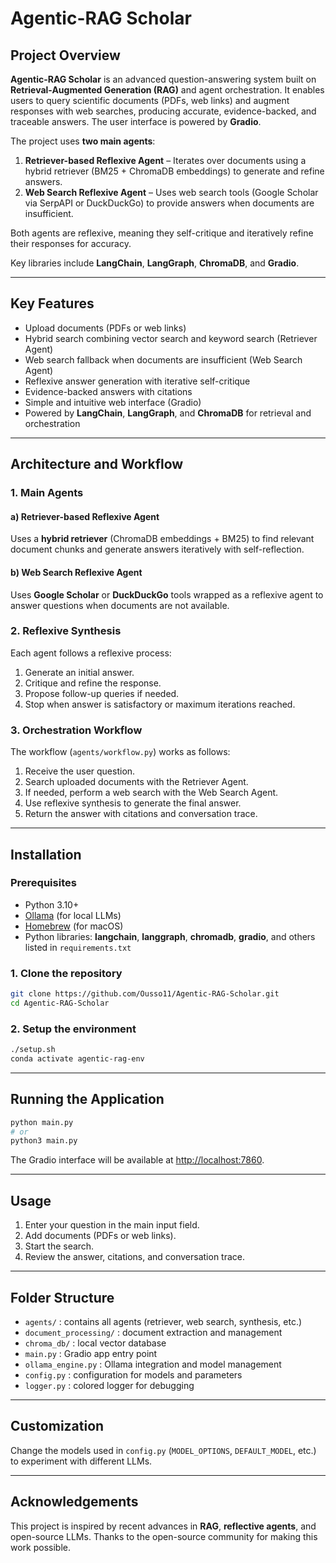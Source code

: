 # Agentic-RAG Scholar

## Project Overview

**Agentic-RAG Scholar** is an advanced question-answering system built on **Retrieval-Augmented Generation (RAG)** and agent orchestration. It enables users to query scientific documents (PDFs, web links) and augment responses with web searches, producing accurate, evidence-backed, and traceable answers. The user interface is powered by **Gradio**.

The project uses **two main agents**:

1. **Retriever-based Reflexive Agent** – Iterates over documents using a hybrid retriever (BM25 + ChromaDB embeddings) to generate and refine answers.
2. **Web Search Reflexive Agent** – Uses web search tools (Google Scholar via SerpAPI or DuckDuckGo) to provide answers when documents are insufficient.

Both agents are reflexive, meaning they self-critique and iteratively refine their responses for accuracy.

Key libraries include **LangChain**, **LangGraph**, **ChromaDB**, and **Gradio**.

---

## Key Features

* Upload documents (PDFs or web links)
* Hybrid search combining vector search and keyword search (Retriever Agent)
* Web search fallback when documents are insufficient (Web Search Agent)
* Reflexive answer generation with iterative self-critique
* Evidence-backed answers with citations
* Simple and intuitive web interface (Gradio)
* Powered by **LangChain**, **LangGraph**, and **ChromaDB** for retrieval and orchestration

---

## Architecture and Workflow

### 1. Main Agents

#### a) Retriever-based Reflexive Agent

Uses a **hybrid retriever** (ChromaDB embeddings + BM25) to find relevant document chunks and generate answers iteratively with self-reflection.

#### b) Web Search Reflexive Agent

Uses **Google Scholar** or **DuckDuckGo** tools wrapped as a reflexive agent to answer questions when documents are not available.

### 2. Reflexive Synthesis

Each agent follows a reflexive process:

1. Generate an initial answer.
2. Critique and refine the response.
3. Propose follow-up queries if needed.
4. Stop when answer is satisfactory or maximum iterations reached.

### 3. Orchestration Workflow

The workflow (`agents/workflow.py`) works as follows:

1. Receive the user question.
2. Search uploaded documents with the Retriever Agent.
3. If needed, perform a web search with the Web Search Agent.
4. Use reflexive synthesis to generate the final answer.
5. Return the answer with citations and conversation trace.

---

## Installation

### Prerequisites

* Python 3.10+
* [Ollama](https://ollama.com/) (for local LLMs)
* [Homebrew](https://brew.sh/) (for macOS)
* Python libraries: **langchain**, **langgraph**, **chromadb**, **gradio**, and others listed in `requirements.txt`

### 1. Clone the repository

```bash
git clone https://github.com/Ousso11/Agentic-RAG-Scholar.git
cd Agentic-RAG-Scholar
```

### 2. Setup the environment

```bash
./setup.sh
conda activate agentic-rag-env
```

---

## Running the Application

```bash
python main.py
# or
python3 main.py
```

The Gradio interface will be available at [http://localhost:7860](http://localhost:7860).

---

## Usage

1. Enter your question in the main input field.
2. Add documents (PDFs or web links).
3. Start the search.
4. Review the answer, citations, and conversation trace.

---

## Folder Structure

* `agents/` : contains all agents (retriever, web search, synthesis, etc.)
* `document_processing/` : document extraction and management
* `chroma_db/` : local vector database
* `main.py` : Gradio app entry point
* `ollama_engine.py` : Ollama integration and model management
* `config.py` : configuration for models and parameters
* `logger.py` : colored logger for debugging

---

## Customization

Change the models used in `config.py` (`MODEL_OPTIONS`, `DEFAULT_MODEL`, etc.) to experiment with different LLMs.

---

## Acknowledgements

This project is inspired by recent advances in **RAG**, **reflective agents**, and open-source LLMs. Thanks to the open-source community for making this work possible.
